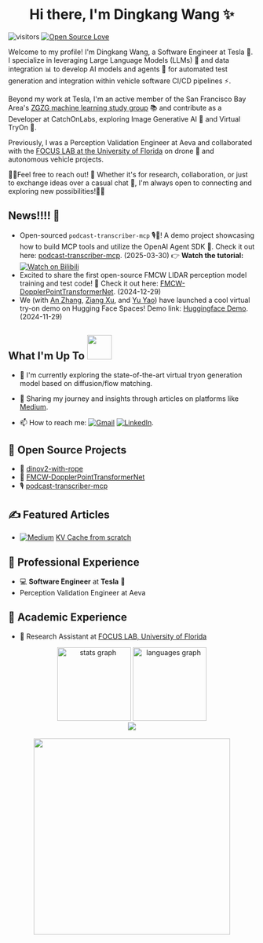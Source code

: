 <h1 align="center">Hi there, I'm Dingkang Wang ✨</h1>


![visitors](https://visitor-badge.laobi.icu/badge?page_id=dingkwang.dingkwang)
[![Open Source Love](https://badges.frapsoft.com/os/v1/open-source.svg?v=102)](https://github.com/dingkwang)


Welcome to my profile! I'm Dingkang Wang, a Software Engineer at Tesla 🚗. I specialize in leveraging Large Language Models (LLMs) 🧠 and data integration 📊 to develop AI models and agents 🤖 for automated test generation and integration within vehicle software CI/CD pipelines ⚡️.

Beyond my work at Tesla, I'm an active member of the San Francisco Bay Area's [ZGZG machine learning study group](https://www.youtube.com/watch?v=sx4zDrBFx8g) 📚 and contribute as a Developer at CatchOnLabs, exploring Image Generative AI 🎨 and Virtual TryOn 👕.

Previously, I was a Perception Validation Engineer at Aeva and collaborated with the [FOCUS LAB at the University of Florida](https://focus.ece.ufl.edu/team/) on drone 🚁 and autonomous vehicle projects.

🌟🌟Feel free to reach out! 👋 Whether it's for research, collaboration, or just to exchange ideas over a casual chat 💬, I'm always open to connecting and exploring new possibilities!🌟🌟


## News!!!! 🎉
- Open-sourced `podcast-transcriber-mcp` 🎙️🔧! A demo project showcasing how to build MCP tools and utilize the OpenAI Agent SDK 🤖. Check it out here: [podcast-transcriber-mcp](https://github.com/dingkwang/podcast-transcriber-mcp). (2025-03-30) 👉 **Watch the tutorial:** [![Watch on Bilibili](https://img.shields.io/static/v1?style=flat-square&message=Watch+on+Bilibili&color=00A1D6&logo=Bilibili&logoColor=FFFFFF&label=)](https://www.bilibili.com/video/BV1paZqYfEFy/?share_source=copy_web&vd_source=999062d683f0ec8fe6b2d9ce6ccba71d)
- Excited to share the first open-source FMCW LIDAR perception model training and test code! 🌟 Check it out here: [FMCW-DopplerPointTransformerNet](https://github.com/dingkwang/FMCW-DopplerPointTransformerNet). (2024-12-29)
- We (with [An Zhang](https://www.linkedin.com/in/an-zhang-4412b8133/), [Ziang Xu](https://www.linkedin.com/in/stevexu24/), and [Yu Yao](https://www.linkedin.com/in/yu-brian-yao/)) have launched a cool virtual try-on demo on Hugging Face Spaces! Demo link: [Huggingface Demo](https://huggingface.co/spaces/xiaozaa/catvton-flux-try-on). (2024-11-29)


## What I'm Up To <img  height=50px src="https://user-images.githubusercontent.com/74038190/226127923-0e8b7792-7b3c-462b-951b-63c96ba1a5af.gif" />

- 🌱 I'm currently exploring the state-of-the-art virtual tryon generation model based on diffusion/flow matching. 
- 📝 Sharing my journey and insights through articles on platforms like [Medium](https://medium.com/@wangdk93).

- 📫 How to reach me: [![Gmail](https://img.shields.io/badge/Gmail-D14836?style=&logo=gmail&logoColor=white)](mailto:wangdk93@gmail.com)  [![LinkedIn](https://img.shields.io/badge/LinkedIn-2d64bc?style=&logo=linkedin&logoColor=white)](https://www.linkedin.com/in/dingkang-wang-661219a0/).

## 🚀 Open Source Projects
- 🌟 [dinov2-with-rope](https://github.com/dingkwang/dinov2-with-rope)
- 🌟 [FMCW-DopplerPointTransformerNet](https://github.com/dingkwang/FMCW-DopplerPointTransformerNet)
- 🎙️ [podcast-transcriber-mcp](https://github.com/dingkwang/podcast-transcriber-mcp)

## ✍️ Featured Articles
-  [![Medium](https://img.shields.io/badge/Medium-12100E?style=&logo=medium&logoColor=white)](https://medium.com/@limyoonaxi) [KV Cache from scratch](https://medium.com/@wangdk93/kv-cache-from-scratch-94ca42fb2404)

## 💼 Professional Experience
- 💻 **Software Engineer** at **Tesla** 🚗
- Perception Validation Engineer at Aeva


## 🔬 Academic Experience
- 🤖 Research Assistant at [FOCUS LAB, University of Florida](https://focus.ece.ufl.edu/team/)

<div align="center">
  <img src="https://github-readme-stats-dingkang-qodmrh1fl-dingkangs-projects.vercel.app/api?username=dingkwang&hide_title=false&hide_rank=false&show_icons=true&include_all_commits=true&count_private=true&disable_animations=false&theme=radical&locale=en&hide_border=false" height="150" alt="stats graph"  />
  <img src="https://github-readme-stats-dingkang-qodmrh1fl-dingkangs-projects.vercel.app/api/top-langs?username=dingkang&locale=en&hide_title=false&layout=compact&card_width=320&langs_count=5&theme=radical&hide_border=false" height="150" alt="languages graph"  />
</div>

<div align="center">
  <img src="https://profile-counter.glitch.me/dingkwang/count.svg?"  />
</div>

<br clear="both">

<div align="center">
  <img height="400" src="https://user-images.githubusercontent.com/74038190/225813708-98b745f2-7d22-48cf-9150-083f1b00d6c9.gif"  />
</div>
